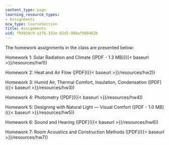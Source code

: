 ```yaml
---
content_type: page
learning_resource_types:
- Assignments
ocw_type: CourseSection
title: Assignments
uid: f94934c9-a276-332e-82d5-806af808462b
---
```


The homework assignments in the class are presented below:

Homework 1: Solar Radiation and Climate ([PDF - 1.3 MB]({{< baseurl >}}/resources/hw1))

Homework 2: Heat and Air Flow ([PDF]({{< baseurl >}}/resources/hw2))

Homework 3: Humid Air, Thermal Comfort, Insulation, Condensation ([PDF]({{< baseurl >}}/resources/hw3))

Homework 4: Photometry ([PDF]({{< baseurl >}}/resources/hw4))

Homework 5: Designing with Natural Light — Visual Comfort ([PDF - 1.0 MB]({{< baseurl >}}/resources/hw5))

Homework 6: Sound and Hearing ([PDF]({{< baseurl >}}/resources/hw6))

Homework 7: Room Acoustics and Construction Methods ([PDF]({{< baseurl >}}/resources/hw7))